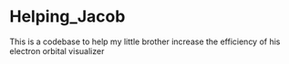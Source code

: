 # Helping_Jacob
This is a codebase to help my little brother increase the efficiency of his electron orbital visualizer

